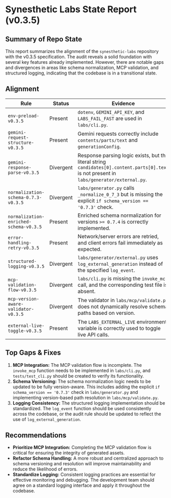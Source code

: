 # Synesthetic Labs State Report (v0.3.5)

## Summary of Repo State

This report summarizes the alignment of the `synesthetic-labs` repository with the v0.3.5 specification. The audit reveals a solid foundation with several key features already implemented. However, there are notable gaps and divergences in areas like schema normalization, MCP validation, and structured logging, indicating that the codebase is in a transitional state.

## Alignment

| Rule | Status | Evidence |
|---|---|---|
| `env-preload-v0.3.5` | Present | `dotenv`, `GEMINI_API_KEY`, and `LABS_FAIL_FAST` are used in `labs/cli.py`. |
| `gemini-request-structure-v0.3.5` | Present | Gemini requests correctly include `contents/parts/text` and `generationConfig`. |
| `gemini-response-parse-v0.3.5` | Divergent | Response parsing logic exists, but the literal string `candidates[0].content.parts[0].text` is not present in `labs/generator/external.py`. |
| `normalization-schema-0.7.3-v0.3.5` | Divergent | `labs/generator.py` calls `_normalize_0_7_3` but is missing the explicit `if schema_version == '0.7.3'` check. |
| `normalization-enriched-schema-v0.3.5` | Present | Enriched schema normalization for versions `>= 0.7.4` is correctly implemented. |
| `error-handling-retry-v0.3.5` | Present | Network/server errors are retried, and client errors fail immediately as expected. |
| `structured-logging-v0.3.5` | Divergent | `labs/generator/external.py` uses `log_external_generation` instead of the specified `log_event`. |
| `mcp-validation-flow-v0.3.5` | Divergent | `labs/cli.py` is missing the `invoke_mcp` call, and the corresponding test file is absent. |
| `mcp-version-aware-validator-v0.3.5` | Divergent | The validator in `labs/mcp/validate.py` does not dynamically resolve schema paths based on version. |
| `external-live-toggle-v0.3.5` | Present | The `LABS_EXTERNAL_LIVE` environment variable is correctly used to toggle live API calls. |

## Top Gaps & Fixes

1.  **MCP Integration:** The MCP validation flow is incomplete. The `invoke_mcp` function needs to be implemented in `labs/cli.py`, and `tests/test_cli.py` should be created to verify its functionality.
2.  **Schema Versioning:** The schema normalization logic needs to be updated to be fully version-aware. This includes adding the explicit `if schema_version == '0.7.3'` check in `labs/generator.py` and implementing version-based path resolution in `labs/mcp/validate.py`.
3.  **Logging Consistency:** The structured logging implementation should be standardized. The `log_event` function should be used consistently across the codebase, or the audit rule should be updated to reflect the use of `log_external_generation`.

## Recommendations

*   **Prioritize MCP Integration:** Completing the MCP validation flow is critical for ensuring the integrity of generated assets.
*   **Refactor Schema Handling:** A more robust and centralized approach to schema versioning and resolution will improve maintainability and reduce the likelihood of errors.
*   **Standardize Logging:** Consistent logging practices are essential for effective monitoring and debugging. The development team should agree on a standard logging interface and apply it throughout the codebase.